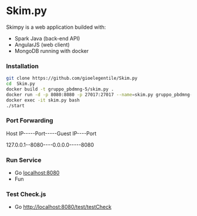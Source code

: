 # Skim.py
Skimpy is a web application builded with:

- Spark Java (back-end API)
- AngularJS (web client)
- MongoDB running with docker

### Installation





```sh
git clone https://github.com/gioelegentile/Skim.py
cd  Skim.py
docker build -t gruppo_pbdmng-5/skim.py . 
docker run -d -p 8080:8080 -p 27017:27017 --name=skim.py gruppo_pbdmng-5/skim.py
docker exec -it skim.py bash
./start
```

### Port Forwarding
Host IP-----Port-----Guest IP----Port 
  
127.0.0.1--8080----0.0.0.0-----8080

### Run Service
* Go [localhost:8080](localhost:8080)
* Fun

### Test Check.js
* Go [http://localhost:8080/test/testCheck](http://localhost:8080/test/testCheck)
